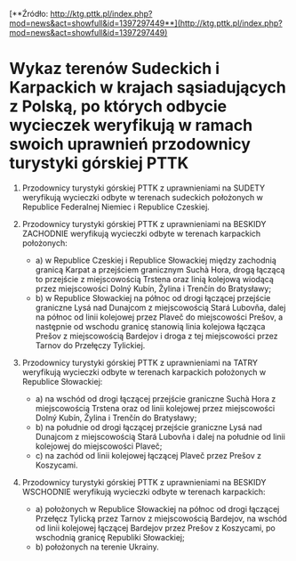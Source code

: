 [**Źródło: http://ktg.pttk.pl/index.php?mod=news&act=showfull&id=1397297449**](http://ktg.pttk.pl/index.php?mod=news&act=showfull&id=1397297449)

# Wykaz terenów Sudeckich i Karpackich w krajach sąsiadujących z Polską, po których odbycie wycieczek weryfikują w ramach swoich uprawnień przodownicy turystyki górskiej PTTK

1. Przodownicy turystyki górskiej PTTK z uprawnieniami na SUDETY weryfikują wycieczki odbyte w terenach sudeckich położonych w Republice Federalnej Niemiec i Republice Czeskiej.

2. Przodownicy turystyki górskiej PTTK z uprawnieniami na BESKIDY ZACHODNIE weryfikują wycieczki odbyte w terenach karpackich położonych:
    - a) w Republice Czeskiej i Republice Słowackiej między zachodnią granicą Karpat a przejściem granicznym Suchà Hora, drogą łączącą to przejście z miejscowością Trstena oraz linią kolejową wiodącą przez miejscowości Dolný Kubín, Žylina i Trenčín do Bratysławy;
    - b) w Republice Słowackiej na północ od drogi łączącej przejście graniczne Lysá nad Dunajcom z miejscowością Stará Lubovňa, dalej na północ od linii kolejowej przez Plaveč do miejscowości Prešov, a następnie od wschodu granicę stanowią linia kolejowa łącząca Prešov z miejscowością Bardejov i droga z tej miejscowości przez Tarnov do Przełęczy Tylickiej.

3. Przodownicy turystyki górskiej PTTK z uprawnieniami na TATRY weryfikują wycieczki odbyte w terenach karpackich położonych w Republice Słowackiej:
    - a) na wschód od drogi łączącej przejście graniczne Suchà Hora z miejscowością Trstena oraz od linii kolejowej przez miejscowości Dolný Kubín, Žylina i Trenčín do Bratysławy;
    - b) na południe od drogi łączącej przejście graniczne Lysá nad Dunajcom z miejscowością Stará Lubovňa i dalej na południe od linii kolejowej do miejscowości Plaveč;
    - c) na zachód od linii kolejowej łączącej Plaveč przez Prešov z Koszycami.

4. Przodownicy turystyki górskiej PTTK z uprawnieniami na BESKIDY WSCHODNIE weryfikują wycieczki odbyte w terenach karpackich:
    - a) położonych w Republice Słowackiej na północ od drogi łączącej Przełęcz Tylicką przez Tarnov z miejscowością Bardejov, na wschód od linii kolejowej łączącej Bardejov przez Prešov z Koszycami, po wschodnią granicę Republiki Słowackiej;
    - b) położonych na terenie Ukrainy.

